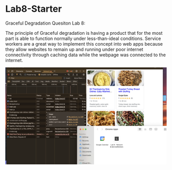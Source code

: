 # Lab8-Starter

Graceful Degradation Quesiton Lab 8:

The principle of Graceful degradation is having a product that for the most part is able to function normally under less-than-ideal conditions. Service workers are a great way to implement this concept into web apps because they allow websites to remain up and running under poor internet connectivity through caching data while the webpage was connected to the internet.

![PWA](screenshots/pwa.png)